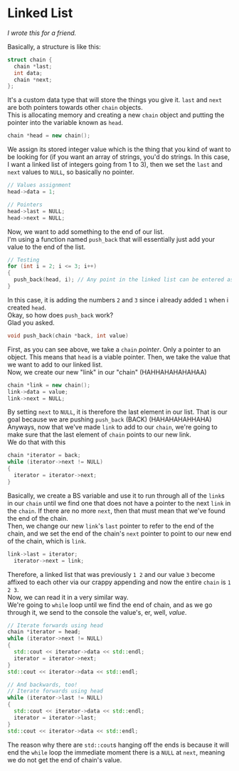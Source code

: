 # Linked List

*I wrote this for a friend.*

Basically, a structure is like this:
```cpp
struct chain {
  chain *last;
  int data;
  chain *next;
};
```
It's a custom data type that will store the things you give it. `last` and `next` are both pointers towards other `chain` objects.  
This is allocating memory and creating a new `chain` object and putting the pointer into the variable known as `head`.
```cpp
chain *head = new chain();
```
We assign its stored integer value which is the thing that you kind of want to be looking for (if you want an array of strings, you'd do strings. In this case, I want a linked list of integers going from 1 to 3), then we set the `last` and `next` values to `NULL`, so basically no pointer.
```cpp
// Values assignment
head->data = 1;

// Pointers
head->last = NULL;
head->next = NULL;
```
Now, we want to add something to the end of our list.  
I'm using a function named `push_back` that will essentially just add your value to the end of the list.
```cpp
// Testing
for (int i = 2; i <= 3; i++)
{
  push_back(head, i); // Any point in the linked list can be entered as an argument here
}
```
In this case, it is adding the numbers `2` and `3` since i already added `1` when i created `head`.  
Okay, so how does `push_back` work?  
Glad you asked.
```cpp
void push_back(chain *back, int value)
```
First, as you can see above, we take a `chain` *pointer*. Only a pointer to an object. This means that `head` is a viable pointer. Then, we take the value that we want to add to our linked list.  
Now, we create our new "link" in our "chain" (HAHHAHAHAHAHAA)
```cpp
chain *link = new chain();
link->data = value;
link->next = NULL;
```
By setting `next` to `NULL`, it is therefore the last element in our list. That is our goal because we are pushing `push_back` (BACK) (HAHAHAHAHHAHA)  
Anyways, now that we've made `link` to add to our `chain`, we're going to make sure that the last element of `chain` points to our new link.  
We do that with this
```cpp
chain *iterator = back;
while (iterator->next != NULL)
{
  iterator = iterator->next;
}
```
Basically, we create a BS variable and use it to run through all of the `link`s in our `chain` until we find one that does not have a pointer to the next `link` in the `chain`. If there are no more `next`, then that must mean that we've found the end of the chain.  
Then, we change our new `link`'s `last` pointer to refer to the end of the chain, and we set the end of the chain's `next` pointer to point to our new end of the chain, which is `link`.
```cpp
link->last = iterator;
  iterator->next = link;
```
Therefore, a linked list that was previously `1 2` and our value `3` become affixed to each other via our crappy appending and now the entire `chain` is `1 2 3`.  
Now, we can read it in a very similar way.  
We're going to `while` loop until we find the end of chain, and as we go through it, we send to the console the value's, er, well, *value*.
```cpp
// Iterate forwards using head
chain *iterator = head;
while (iterator->next != NULL)
{
  std::cout << iterator->data << std::endl;
  iterator = iterator->next;
}
std::cout << iterator->data << std::endl;

// And backwards, too!
// Iterate forwards using head
while (iterator->last != NULL)
{
  std::cout << iterator->data << std::endl;
  iterator = iterator->last;
}
std::cout << iterator->data << std::endl;
```
The reason why there are `std::cout`s hanging off the ends is because it will end the `while` loop the immediate moment there is a `NULL` at `next`, meaning we do not get the end of chain's value.

